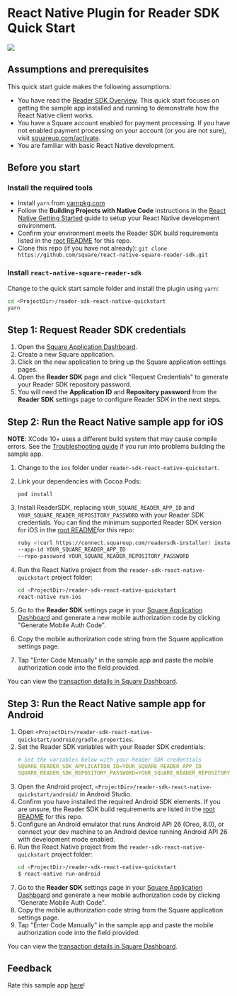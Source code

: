 # React Native Plugin for Reader SDK Quick Start

<img src="./sampleapp-example.png">

## Assumptions and prerequisites

This quick start guide makes the following assumptions:

* You have read the [Reader SDK Overview]. This quick start focuses on getting
  the sample app installed and running to demonstrate how the React Native
  client works.
* You have a Square account enabled for payment processing. If you have not
  enabled payment processing on your account (or you are not sure), visit
  [squareup.com/activate].
* You are familiar with basic React Native development.

## Before you start

### Install the required tools

* Install `yarn` from [yarnpkg.com]
* Follow the **Building Projects with Native Code** instructions in the
  [React Native Getting Started] guide to setup your React Native development
  environment.
* Confirm your environment meets the Reader SDK build requirements listed in the
  [root README] for this repo.
* Clone this repo (if you have not already):
  `git clone https://github.com/square/react-native-square-reader-sdk.git`

### Install `react-native-square-reader-sdk`

Change to the quick start sample folder and install the plugin using `yarn`:

```bash
cd <ProjectDir>/reader-sdk-react-native-quickstart
yarn
```

## Step 1: Request Reader SDK credentials

1. Open the [Square Application Dashboard].
2. Create a new Square application.
3. Click on the new application to bring up the Square application settings
   pages.
4. Open the **Reader SDK** page and click "Request Credentials" to generate your
   Reader SDK repository password.
5. You will need the **Application ID** and **Repository password** from the
   **Reader SDK** settings page to configure Reader SDK in the next steps.


## Step 2: Run the React Native sample app for iOS

**NOTE**: XCode 10+ uses a different build system that may cause compile errors.
See the [Troubleshooting guide](../docs/troubleshooting.md) if you run into
problems building the sample app.

1. Change to the `ios` folder under `reader-sdk-react-native-quickstart`.  

2. Link your dependencies with Cocoa Pods:
    ```
    pod install
    ```
3. Install ReaderSDK, replacing `YOUR_SQUARE_READER_APP_ID` and
   `YOUR_SQUARE_READER_REPOSITORY_PASSWORD` with your Reader SDK credentials.
   You can find the minimum supported Reader SDK version for iOS in the
   [root README]for this repo:
    ```bash
    ruby <(curl https://connect.squareup.com/readersdk-installer) install \
    --app-id YOUR_SQUARE_READER_APP_ID                                    \
    --repo-password YOUR_SQUARE_READER_REPOSITORY_PASSWORD
    ```
4. Run the React Native project from the `reader-sdk-react-native-quickstart`
   project folder:
    ```bash
    cd <ProjectDir>/reader-sdk-react-native-quickstart
    react-native run-ios
    ```
5. Go to the **Reader SDK** settings page in your [Square Application Dashboard]
   and generate a new mobile authorization code by clicking
   "Generate Mobile Auth Code".
6. Copy the mobile authorization code string from the Square application
   settings page.
7. Tap "Enter Code Manually" in the sample app and paste the mobile
   authorization code into the field provided.

You can view the [transaction details in Square Dashboard].


## Step 3: Run the React Native sample app for Android

1. Open `<ProjectDir>/reader-sdk-react-native-quickstart/android/gradle.properties`.
2. Set the Reader SDK variables with your Reader SDK credentials:
    ```yaml
    # Set the variables below with your Reader SDK credentials
    SQUARE_READER_SDK_APPLICATION_ID=YOUR_SQUARE_READER_APP_ID
    SQUARE_READER_SDK_REPOSITORY_PASSWORD=YOUR_SQUARE_READER_REPOSITORY_PASSWORD
    ```
3. Open the Android project,
   `<ProjectDir>/reader-sdk-react-native-quickstart/android/` in Android Studio.
4. Confirm you have installed the required Android SDK elements. If you are
   unsure, the Reader SDK build requirements are listed in the [root README] for
   this repo.
5. Configure an Android emulator that runs Android API 26 (Oreo, 8.0),
   or connect your dev machine to an Android device running Android API 26 with
   development mode enabled.
6. Run the React Native project from the `reader-sdk-react-native-quickstart`
   project folder:
    ```bash
    cd <ProjectDir>/reader-sdk-react-native-quickstart
    $ react-native run-android
    ```
7. Go to the **Reader SDK** settings page in your [Square Application Dashboard]
   and generate a new mobile authorization code by clicking
   "Generate Mobile Auth Code".
8. Copy the mobile authorization code string from the Square application
   settings page.
9. Tap "Enter Code Manually" in the sample app and paste the mobile
   authorization code into the field provided.

You can view the [transaction details in Square Dashboard].


[//]: # "Link anchor definitions"
[Reader SDK Overview]: https://developer.squareup.com/docs/reader-sdk/what-it-does
[squareup.com/activate]: https://squareup.com/activate
[Square Application Dashboard]: https://connect.squareup.com/apps/
[React Native Getting Started]: https://facebook.github.io/react-native/docs/getting-started.html
[yarnpkg.com]: https://yarnpkg.com/lang/en/docs/install/
[root README]: ../README.md
[transaction details in Square Dashboard]: https://squareup.com/dashboard/sales/transactions

## Feedback
Rate this sample app [here](https://delighted.com/t/Z1xmKSqy)!